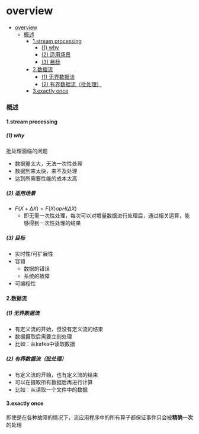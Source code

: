 # overview


<!-- @import "[TOC]" {cmd="toc" depthFrom=1 depthTo=6 orderedList=false} -->

<!-- code_chunk_output -->

- [overview](#overview)
    - [概述](#概述)
      - [1.stream processing](#1stream-processing)
        - [(1) why](#1-why)
        - [(2) 适用场景](#2-适用场景)
        - [(3) 目标](#3-目标)
      - [2.数据流](#2数据流)
        - [(1) 无界数据流](#1-无界数据流)
        - [(2) 有界数据流（批处理）](#2-有界数据流批处理)
      - [3.exactly once](#3exactly-once)

<!-- /code_chunk_output -->

### 概述

#### 1.stream processing

##### (1) why
批处理面临的问题
* 数据量太大，无法一次性处理
* 数据到来太快，来不及处理
* 达到所需要性能的成本太高

##### (2) 适用场景

* $F(X + \Delta X)=F(X) op H(\Delta X)$
    * 即无需一次性处理，每次可以对增量数据进行处理后，通过相关运算，能够得到一次性处理的结果

##### (3) 目标
* 实时性/可扩展性
* 容错
    * 数据的错误
    * 系统的故障
* 可编程性

#### 2.数据流

##### (1) 无界数据流
* 有定义流的开始，但没有定义流的结束
* 数据摄取后需要立刻处理
* 比如：从kafka中读取数据

##### (2) 有界数据流（批处理）
* 有定义流的开始，也有定义流的结束
* 可以在摄取所有数据后再进行计算
* 比如：从读取一个文件中的数据

#### 3.exactly once
即使是在各种故障的情况下，流应用程序中的所有算子都保证事件只会被**精确一次**的处理